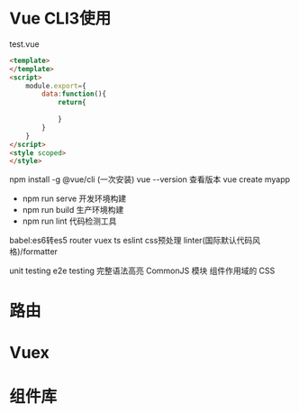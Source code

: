 # Vue CLI3使用

test.vue
```html
<template>
</template>
<script>
    module.export={
        data:function(){
            return{
                
            }
        }
    }
</script>
<style scoped>
</style>
```
npm install -g @vue/cli (一次安装) vue --version 查看版本
vue create myapp
* npm run serve 开发环境构建
* npm run build 生产环境构建
* npm run lint 代码检测工具

babel:es6转es5
router
vuex
ts
eslint
css预处理
linter(国际默认代码风格)/formatter 

unit testing
e2e testing
完整语法高亮
CommonJS 模块
组件作用域的 CSS
# 路由 

# Vuex 

# 组件库 